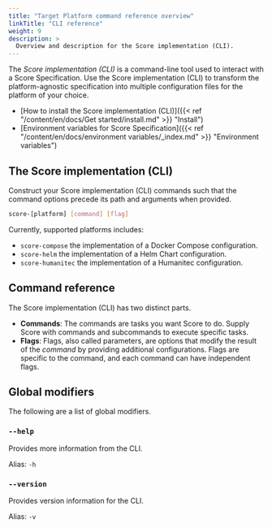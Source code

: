 ```yaml
---
title: "Target Platform command reference overview"
linkTitle: "CLI reference"
weight: 9
description: >
  Overview and description for the Score implementation (CLI).
---
```


The _Score implementation (CLI)_ is a command-line tool used to interact with a Score Specification. Use the Score implementation (CLI) to transform the platform-agnostic specification into multiple configuration files for the platform of your choice.

- [How to install the Score implementation (CLI)]({{< ref "/content/en/docs/Get started/install.md" >}} "Install")
- [Environment variables for Score Specification]({{< ref "/content/en/docs/environment variables/_index.md" >}} "Environment variables")

## The Score implementation (CLI)

Construct your Score implementation (CLI) commands such that the command options precede its path and arguments when provided.

```bash
score-[platform] [command] [flag]
```

Currently, supported platforms includes:

- `score-compose` the implementation of a Docker Compose configuration.
- `score-helm` the implementation of a Helm Chart configuration.
- `score-humanitec` the implementation of a Humanitec configuration.

## Command reference

The Score implementation (CLI) has two distinct parts.

- **Commands**: The commands are tasks you want Score to do. Supply Score with commands and subcommands to execute specific tasks.
- **Flags**: Flags, also called parameters, are options that modify the result of the _command_ by providing additional configurations. Flags are specific to the command, and each command can have independent flags.

## Global modifiers

The following are a list of global modifiers.

### `--help`

Provides more information from the CLI.

Alias: `-h`

### `--version`

Provides version information for the CLI.

Alias: `-v`

<!--

## File defaults

The following are defaults for the Score implementation (CLI).

### `./score.yaml`

The source of the authored Score file location.

### `./override.score.yaml`

The override default file location.

-->
